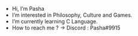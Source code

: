 - Hi, I’m Pasha
- I’m interested in Philosophy, Culture and Games.
- I’m currently learning C Language.
- How to reach me ? -> Discord : Pasha#9915
